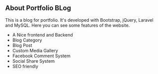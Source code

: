 ## About Portfolio BLog
This is a blog for portfolio. It's developed with Bootstrap, jQuery, Laravel and MySQL. Here you can see some features of the website.

- A Nice frontend and Backend
- Blog Category
- Blog Post
- Custom Media Gallery
- Facebook Comment System
- Social Share System
- SEO friendly
